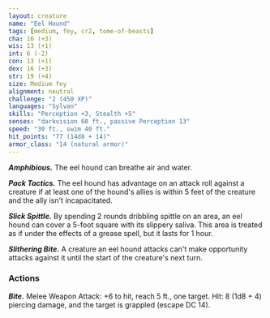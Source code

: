 ```yaml
---
layout: creature
name: "Eel Hound"
tags: [medium, fey, cr2, tome-of-beasts]
cha: 16 (+3)
wis: 13 (+1)
int: 6 (-2)
con: 13 (+1)
dex: 16 (+3)
str: 19 (+4)
size: Medium fey
alignment: neutral
challenge: "2 (450 XP)"
languages: "Sylvan"
skills: "Perception +3, Stealth +5"
senses: "darkvision 60 ft., passive Perception 13"
speed: "30 ft., swim 40 ft."
hit_points: "77 (14d8 + 14)"
armor_class: "14 (natural armor)"
---
```


***Amphibious.*** The eel hound can breathe air and water.

***Pack Tactics.*** The eel hound has advantage on an attack roll against a creature if at least one of the hound's allies is within 5 feet of the creature and the ally isn't incapacitated.

***Slick Spittle.*** By spending 2 rounds dribbling spittle on an area, an eel hound can cover a 5-foot square with its slippery saliva. This area is treated as if under the effects of a grease spell, but it lasts for 1 hour.

***Slithering Bite.*** A creature an eel hound attacks can't make opportunity attacks against it until the start of the creature's next turn.

### Actions

***Bite.*** Melee Weapon Attack: +6 to hit, reach 5 ft., one target. Hit: 8 (1d8 + 4) piercing damage, and the target is grappled (escape DC 14).


